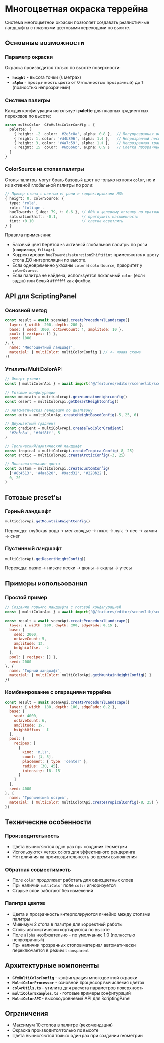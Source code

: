 # Многоцветная окраска террейна

Система многоцветной окраски позволяет создавать реалистичные ландшафты с плавными цветовыми переходами по высоте.

## Основные возможности

### Параметр окраски

Окраска производится только по высоте поверхности:

- **`height`** - высота точки (в метрах)
- **`alpha`** - прозрачность цвета от 0 (полностью прозрачный) до 1 (полностью непрозрачный)

### Система палитры

Каждая конфигурация использует **palette** для плавных градиентных переходов по высоте:

```typescript
const multiColor: GfxMultiColorConfig = {
  palette: [
    { height: -2, color: '#2e5c8a', alpha: 0.8 },  // Полупрозрачная вода
    { height: 1, color: '#d4b896', alpha: 1.0 },   // Непрозрачный песок  
    { height: 3, color: '#4a7c59', alpha: 1.0 },   // Непрозрачная трава
    { height: 15, color: '#6b6b6b', alpha: 0.9 }   // Слегка прозрачные камни
  ]
}
```

### ColorSource на стопах палитры

Стопы палитры могут брать базовый цвет не только из поля `color`, но и из активной глобальной палитры по роли:

```ts
// Пример стопа с цветом от роли и корректировками HSV
{ height: 0, colorSource: {
  type: 'role',
  role: 'foliage',
  hueTowards: { deg: 79, t: 0.6 }, // 60% к целевому оттенку по кратчайшей дуге
  saturationShift: -0.1,           // приглушить насыщенность
  tint: +0.10                      // слегка осветлить
} }
```

Правила применения:
- Базовый цвет берётся из активной глобальной палитры по роли (например, `foliage`).
- Корректировки `hueTowards`/`saturationShift`/`tint` применяются к цвету стопа ДО интерполяции по высоте.
- Если одновременно указаны `color` и `colorSource`, приоритет у `colorSource`.
- Если палитра не найдена, используется локальный `color` (если задан) или белый `#ffffff` как фолбэк.

## API для ScriptingPanel

### Основной метод

```javascript
const result = await sceneApi.createProceduralLandscape({
  layer: { width: 200, depth: 200 },
  base: { seed: 1000, octaveCount: 4, amplitude: 10 },
  pool: { recipes: [] },
  seed: 1000
}, {
  name: 'Многоцветный ландшафт',
  material: { multiColor: multiColorConfig } // <- новая схема
})
```

### Утилиты MultiColorAPI

```javascript
// Импорт утилит
const { multiColorApi } = await import('@/features/editor/scene/lib/sceneAPI.multicolor')

// Готовые конфигурации
const mountain = multiColorApi.getMountainHeightConfig()
const desert = multiColorApi.getDesertHeightConfig()

// Автоматическая генерация по диапазону
const auto = multiColorApi.createHeightBasedConfig(-5, 25, 6)

// Двухцветный градиент
const gradient = multiColorApi.createTwoColorGradient(
  '#2e5c8a', '#f0f8ff', 5
)

// Тропический/арктический ландшафт
const tropical = multiColorApi.createTropicalConfig(-8, 25)
const arctic = multiColorApi.createArcticConfig(-3, 25)

// Пользовательские цвета
const custom = multiColorApi.createCustomConfig(
  ['#8b4513', '#daa520', '#9acd32', '#228b22'], 
  0, 20
)
```

## Готовые preset'ы

### Горный ландшафт
```javascript
multiColorApi.getMountainHeightConfig()
```
Переходы: глубокая вода → мелководье → пляж → луга → лес → камни → снег

### Пустынный ландшафт  
```javascript
multiColorApi.getDesertHeightConfig()
```
Переходы: оазис → низкие пески → дюны → скалы → утесы


## Примеры использования

### Простой пример

```javascript
// Создание горного ландшафта с готовой конфигурацией
const { multiColorApi } = await import('@/features/editor/scene/lib/sceneAPI.multicolor')

const result = await sceneApi.createProceduralLandscape({
  layer: { width: 200, depth: 200, edgeFade: 0.15 },
  base: { 
    seed: 2000, 
    octaveCount: 5, 
    amplitude: 12,
    heightOffset: -2
  },
  pool: { recipes: [] },
  seed: 2000
}, { 
  name: 'Горный ландшафт',
  material: { multiColor: multiColorApi.getMountainHeightConfig() }
})
```

### Комбинирование с операциями террейна

```javascript
const result = await sceneApi.createProceduralLandscape({
  layer: { width: 180, depth: 180, edgeFade: 0.2 },
  base: { 
    seed: 4000, 
    octaveCount: 6, 
    amplitude: 15,
    heightOffset: -5
  },
  pool: {
    recipes: [
      { 
        kind: 'hill', 
        count: [3, 5], 
        placement: { type: 'center' }, 
        radius: [30, 45], 
        intensity: [8, 15]
      }
    ]
  },
  seed: 4000
}, { 
  name: 'Тропический остров',
  material: { multiColor: multiColorApi.createTropicalConfig(-8, 25) }
})
```

## Технические особенности

### Производительность
- Цвета вычисляются один раз при создании геометрии
- Используются vertex colors для эффективного рендеринга
- Нет влияния на производительность во время выполнения

### Обратная совместимость
- Поле `color` продолжает работать для одноцветных слоев
- При наличии `multiColor` поле `color` игнорируется
- Старые слои работают без изменений

### Палитра цветов
- Цвета и прозрачность интерполируются линейно между стопами палитры
- Минимум 2 стопа в палитре для корректной работы
- Стопы автоматически сортируются по высоте
- Поле `alpha` необязательно - по умолчанию 1.0 (полностью непрозрачный)
- При наличии прозрачных стопов материал автоматически переключается в режим `transparent`

## Архитектурные компоненты

- **`GfxMultiColorConfig`** - конфигурация многоцветной окраски
- **`MultiColorProcessor`** - основной процессор вычисления цветов
- **`colorUtils.ts`** - утилиты для расчета параметров поверхности
- **`multiColorExamples.ts`** - готовые примеры конфигураций
- **`MultiColorAPI`** - высокоуровневый API для ScriptingPanel

## Ограничения

- Максимум 10 стопов в палитре (рекомендация)
- Окраска производится только по высоте
- Цвета вычисляются только один раз при создании геометрии
